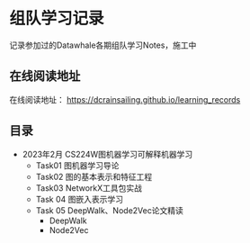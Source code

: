 # 组队学习记录

记录参加过的Datawhale各期组队学习Notes，施工中

## 在线阅读地址

在线阅读地址： https://dcrainsailing.github.io/learning_records

## 目录

- 2023年2月 CS224W图机器学习可解释机器学习
  - Task01 图机器学习导论
  - Task02 图的基本表示和特征工程
  - Task03 NetworkX工具包实战
  - Task 04 图嵌入表示学习
  - Task 05 DeepWalk、Node2Vec论文精读
    - DeepWalk
    - Node2Vec
